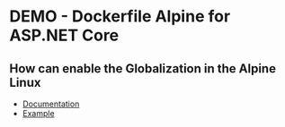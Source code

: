 # DEMO - Dockerfile Alpine for ASP.NET Core


## How can enable the Globalization in the Alpine Linux

- [Documentation](https://github.com/dotnet/dotnet-docker/blob/main/samples/enable-globalization.md)
- [Example](./Dockerfile)
